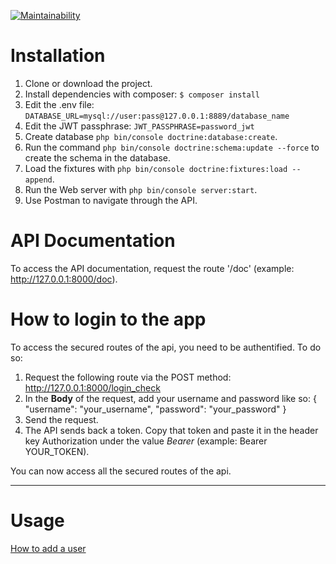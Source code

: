 [![Maintainability](https://api.codeclimate.com/v1/badges/df8cbc772601e9169865/maintainability)](https://codeclimate.com/github/LykaJ/api/maintainability)

# Installation #

1. Clone or download the project.
1. Install dependencies with composer: `$ composer install`
1. Edit the .env file:
`DATABASE_URL=mysql://user:pass@127.0.0.1:8889/database_name`
1. Edit the JWT passphrase:
`JWT_PASSPHRASE=password_jwt`
1. Create database `php bin/console doctrine:database:create`.
1. Run the command `php bin/console doctrine:schema:update --force` to create the schema in the database.
1. Load the fixtures with `php bin/console doctrine:fixtures:load --append`.
1. Run the Web server with `php bin/console server:start`.
1. Use Postman to navigate through the API.

# API Documentation #

To access the API documentation, request the route '/doc' (example: http://127.0.0.1:8000/doc).

# How to login to the app #

To access the secured routes of the api, you need to be authentified. To do so:
1. Request the following route via the POST method: http://127.0.0.1:8000/login_check
1. In the **Body** of the request, add your username and password like so: 
  {
	   "username": "your_username",
	   "password": "your_password"
  }
1. Send the request. 
1. The API sends back a token. Copy that token and paste it in the header key Authorization under the value *Bearer* (example: Bearer YOUR_TOKEN).

You can now access all the secured routes of the api.

***
# Usage #

[How to add a user](https://github.com/LykaJ/api.wiki.git)
